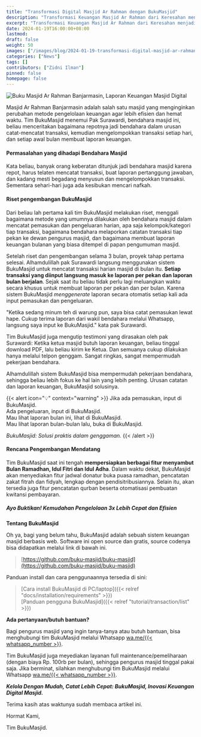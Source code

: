 ```yaml
---
title: "Transformasi Digital Masjid Ar Rahman dengan BukuMasjid"
description: "Transformasi Keuangan Masjid Ar Rahman dari Keresahan menjadi Kemudahan! Temukan kisah digitalisasi pencatatan laporan keuangan masjid"
excerpt: "Transformasi Keuangan Masjid Ar Rahman dari Keresahan menjadi Kemudahan! Temukan kisah digitalisasi pencatatan laporan keuangan masjid"
date: 2024-01-19T16:00:00+08:00
lastmod:
draft: false
weight: 50
images: ["/images/blog/2024-01-19-transformasi-digital-masjid-ar-rahman_01.png"]
categories: ["News"]
tags: []
contributors: ["Zidni Ilman"]
pinned: false
homepage: false
---
```

![Buku Masjid Ar Rahman Banjarmasin, Laporan Keuangan Masjid Digital](images/blog/2024-01-19-transformasi-digital-masjid-ar-rahman_01.png "Buku Masjid Ar Rahman Banjarmasin")

Masjid Ar Rahman Banjarmasin adalah salah satu masjid yang menginginkan perubahan metode pengelolaan keuangan agar lebih efisien dan hemat waktu. Tim BukuMasjid menemui Pak Surawardi, bendahara masjid ini, beliau menceritakan bagaimana repotnya jadi bendahara dalam urusan catat-mencatat transaksi, kemudian mengelompokkan transaksi setiap hari, dan setiap awal bulan membuat laporan keuangan.

#### Permasalahan yang dihadapi Bendahara Masjid

Kata beliau, banyak orang keberatan ditunjuk jadi bendahara masjid karena repot, harus telaten mencatat transaksi, buat laporan pertanggung jawaban, dan kadang mesti begadang menyusun dan mengelompokkan transaksi. Sementara sehari-hari juga ada kesibukan mencari nafkah.

#### Riset pengembangan BukuMasjid

Dari beliau lah pertama kali tim BukuMasjid melakukan riset, menggali bagaimana metode yang umumnya dilakukan oleh bendahara masjid dalam mencatat pemasukan dan pengeluaran harian, apa saja kelompok/kategori tiap transaksi, bagaimana bendahara melaporkan catatan transaksi tiap pekan ke dewan pengurus masjid, dan bagaimana membuat laporan keuangan bulanan yang biasa ditempel di papan pengumuman masjid.

Setelah riset dan pengembangan selama 3 bulan, proyek tahap pertama selesai. Alhamdulillah pak Surawardi langsung menggunakan sistem BukuMasjid untuk mencatat transaksi harian masjid di bulan itu. **Setiap transaksi yang diinput langsung masuk ke laporan per pekan dan laporan bulan berjalan**. Sejak saat itu beliau tidak perlu lagi meluangkan waktu secara khusus untuk membuat laporan per pekan dan per bulan. Karena sistem BukuMasjid *menggenerate* laporan secara otomatis setiap kali ada input pemasukan dan pengeluaran.

"Ketika sedang minum teh di warung pun, saya bisa catat pemasukan lewat hape. Cukup terima laporan dari wakil bendahara melalui Whatsapp, langsung saya input ke BukuMasjid." kata pak Surawardi.

Tim BukuMasjid juga mengutip testimoni yang dirasakan oleh pak Surawardi: Ketika ketua masjid butuh laporan keuangan, beliau tinggal download PDF, lalu beliau kirim ke Ketua. Dan semuanya cukup dilakukan hanya melalui telpon genggam. Sangat ringkas, sangat mempermudah pekerjaan bendahara.

Alhamdulillah sistem BukuMasjid bisa mempermudah pekerjaan bendahara, sehingga beliau lebih fokus ke hal lain yang lebih penting. Urusan catatan dan laporan keuangan, BukuMasjid solusinya.

{{< alert icon="💡" context="warning" >}}
Jika ada pemasukan, input di BukuMasjid.<br>
Ada pengeluaran, input di BukuMasjid.<br>
Mau lihat laporan bulan ini, lihat di BukuMasjid.<br>
Mau lihat laporan bulan-bulan lalu, buka di BukuMasjid.<br>

*BukuMasjid: Solusi praktis dalam genggaman.*
{{< /alert >}}

#### Rencana Pengembangan Mendatang

Tim BukuMasjid saat ini tengah **mempersiapkan berbagai fitur menyambut Bulan Ramadhan, Idul Fitri dan Idul Adha**. Dalam waktu dekat, BukuMasjid akan menyediakan fitur jadwal donatur buka puasa ramadhan, pencatatan zakat fitrah dan fidyah, lengkap dengan pendisitribusiannya. Selain itu, akan tersedia juga fitur pencatatan qurban beserta otomatisasi pembuatan kwitansi pembayaran.

##### *Ayo Buktikan! Kemudahan Pengelolaan 3x Lebih Cepat dan Efisien*

**Tentang BukuMasjid**

Oh ya, bagi yang belum tahu, BukuMasjid adalah sebuah sistem keuangan masjid berbasis web. Software ini open source dan gratis, source codenya bisa didapatkan melalui link di bawah ini.

> [https://github.com/buku-masjid/buku-masjid](https://github.com/buku-masjid/buku-masjid)

Panduan install dan cara penggunaannya tersedia di sini:
> [Cara install BukuMasjid di PC/laptop]({{< relref "docs/installation/requirements" >}})<br>
> [Panduan pengguna BukuMasjid]({{< relref "tutorial/transaction/list" >}})

**Ada pertanyaan/butuh bantuan?**

Bagi pengurus masjid yang ingin tanya-tanya atau butuh bantuan, bisa menghubungi tim BukuMasjid melalui Whatsapp <a href="https://wa.me/{{< whatsapp_number >}}" target="_blank">wa.me/{{< whatsapp_number >}}</a>.

Tim BukuMasjid juga meyediakan layanan full maintenance/pemeliharaan (dengan biaya Rp. 100rb per bulan), sehingga pengurus masjid tinggal pakai saja. Jika berminat, silahkan menghubungi tim BukuMasjid melalui Whatsapp <a href="https://wa.me/{{< whatsapp_number >}}" target="_blank">wa.me/{{< whatsapp_number >}}</a>.

__*Kelola Dengan Mudah, Catat Lebih Cepat: BukuMasjid, Inovasi Keuangan Digital Masjid.*__

Terima kasih atas waktunya sudah membaca artikel ini.

Hormat Kami,

Tim BukuMasjid.
